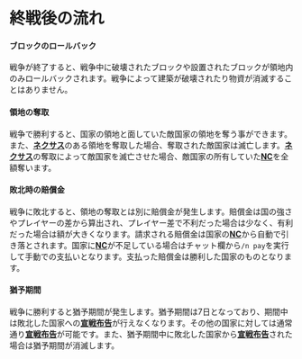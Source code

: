 # 終戦後の流れ

#### ブロックのロールバック

戦争が終了すると、戦争中に破壊されたブロックや設置されたブロックが領地内のみロールバックされます。戦争によって建築が破壊されたり物資が消滅することはありません。

#### 領地の奪取

戦争で勝利すると、国家の領地と面していた敵国家の領地を奪う事ができます。また、[**ネクサス**](/guide/nation)のある領地を奪取した場合、奪取された敵国家は滅亡します。[**ネクサス**](/guide/nation)の奪取によって敵国家を滅亡させた場合、敵国家の所有していた[**NC**](/guide/development)を全額奪います。

#### 敗北時の賠償金

戦争に敗北すると、領地の奪取とは別に賠償金が発生します。賠償金は国の強さやプレイヤーの差から算出され、プレイヤー差で不利だった場合は少なく、有利だった場合は額が大きくなります。請求される賠償金は国家の[**NC**](/guide/development)から自動で引き落とされます。国家に[**NC**](/guide/development)が不足している場合はチャット欄から```/n pay```を実行して手動での支払いとなります。支払った賠償金は勝利した国家のものとなります。

#### 猶予期間

戦争に勝利すると猶予期間が発生します。猶予期間は7日となっており、期間中は敗北した国家への[**宣戦布告**](/guide/war)が行えなくなります。その他の国家に対しては通常通り[**宣戦布告**](/guide/war)が可能です。また、猶予期間中に敗北した国家から[**宣戦布告**](/guide/war)された場合は猶予期間が消滅します。
